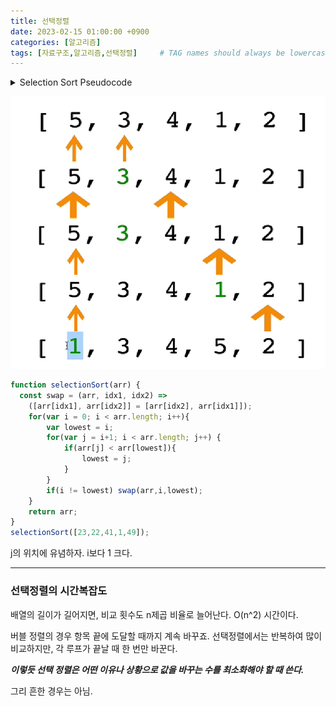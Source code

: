 ```yaml
---
title: 선택정렬
date: 2023-02-15 01:00:00 +0900
categories: [알고리즘]
tags: [자료구조,알고리즘,선택정렬]     # TAG names should always be lowercase
---
```


<details>
<summary>Selection Sort Pseudocode</summary>
<div markdown="1">       
- 순환하며 더작은 값을 찾을 때 최솟값으로 저장한다. 
- 값 자체를 저장하는 것이 아니라 *<u>인덱스를 저장한다.</u>* 
- 순환이 끝나면 *<u>최소값을 앞으로 보낸다.</u>* 
- 시작 값이 이미 최소값이라면 swap로직 실행할 필요 없다.
</div>
</details>

![image](../img/Untitled(2).png)

```javascript
function selectionSort(arr) {
  const swap = (arr, idx1, idx2) => 
    ([arr[idx1], arr[idx2]] = [arr[idx2], arr[idx1]]);
	for(var i = 0; i < arr.length; i++){
		var lowest = i;
		for(var j = i+1; i < arr.length; j++) {
			if(arr[j] < arr[lowest]){
				lowest = j; 
			}
		}
		if(i != lowest) swap(arr,i,lowest);
	}
	return arr;
}
selectionSort([23,22,41,1,49]);
```
j의 위치에 유념하자. i보다 1 크다. 

***

### 선택정렬의 시간복잡도
배열의 길이가 길어지면, 비교 횟수도 n제곱 비율로 늘어난다. 
O(n^2) 시간이다. 

버블 정렬의 경우 항목 끝에 도달할 때까지 계속 바꾸죠. 
선택정렬에서는 반복하여 많이 비교하지만,  각 루프가 끝날 때 한 번만 바꾼다. 

***이렇듯 선택 정렬은 어떤 이유나 상황으로 값을 바꾸는 수를 최소화해야 할 때 쓴다.*** 

그리 흔한 경우는 아님.
